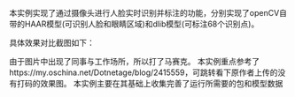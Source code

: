 本实例实现了通过摄像头进行人脸实时识别并标注的功能，分别实现了openCV自带的HAAR模型(可识别人脸和眼睛区域)和dlib模型(可标注68个识别点)。

具体效果对比截图如下：

由于图片中出现了同事与工作场所，所以打了马赛克。
本实例重点参考了https://my.oschina.net/Dotnetage/blog/2415559，可跳转看下原作者上传的没有打码的效果图。
本实例主要在其基础上收集完善了运行所需要的包和模型数据

